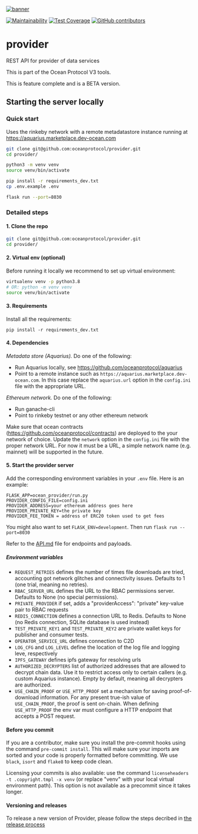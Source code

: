 <!--
Copyright 2022 Ocean Protocol Foundation
SPDX-License-Identifier: Apache-2.0
-->
[![banner](https://raw.githubusercontent.com/oceanprotocol/art/master/github/repo-banner%402x.png)](https://oceanprotocol.com)

[![Maintainability](https://api.codeclimate.com/v1/badges/6f5987cfdd2fd265047b/maintainability)](https://codeclimate.com/github/oceanprotocol/provider/maintainability)
[![Test Coverage](https://api.codeclimate.com/v1/badges/6f5987cfdd2fd265047b/test_coverage)](https://codeclimate.com/github/oceanprotocol/provider/test_coverage)
[![GitHub contributors](https://img.shields.io/github/contributors/oceanprotocol/provider.svg)](https://github.com/oceanprotocol/provider/graphs/contributors)

# provider
REST API for provider of data services

This is part of the Ocean Protocol V3 tools.

This is feature complete and is a BETA version.

## Starting the server locally

### Quick start
Uses the rinkeby network with a remote metadatastore instance running at https://aquarius.marketplace.dev-ocean.com

```bash
git clone git@github.com:oceanprotocol/provider.git
cd provider/

python3 -m venv venv
source venv/bin/activate

pip install -r requirements_dev.txt
cp .env.example .env

flask run --port=8030

```

### Detailed steps

#### 1. Clone the repo
```bash
git clone git@github.com:oceanprotocol/provider.git
cd provider/
```

#### 2. Virtual env (optional)
Before running it locally we recommend to set up virtual environment:

```bash
virtualenv venv -p python3.8
# OR: python -m venv venv
source venv/bin/activate
```

#### 3. Requirements

Install all the requirements:

```
pip install -r requirements_dev.txt
```

#### 4. Dependencies

*Metadata store (Aquarius).* Do one of the following:
* Run Aquarius locally, see https://github.com/oceanprotocol/aquarius
* Point to a remote instance such as `https://aquarius.marketplace.dev-ocean.com`.
In this case replace the `aquarius.url` option in the `config.ini` file with the appropriate URL.


*Ethereum network.* Do one of the following:
* Run ganache-cli
* Point to rinkeby testnet or any other ethereum network

Make sure that ocean contracts (https://github.com/oceanprotocol/contracts) are deployed to the your network of choice.
Update the `network` option in the `config.ini` file with the proper network URL. For now it must be a URL, a simple network name (e.g. mainnet) will be supported in the future.

#### 5. Start the provider server
Add the corresponding environment variables in your `.env` file. Here is an example:

```
FLASK_APP=ocean_provider/run.py
PROVIDER_CONFIG_FILE=config.ini
PROVIDER_ADDRESS=your ethereum address goes here
PROVIDER_PRIVATE_KEY=the private key
PROVIDER_FEE_TOKEN = address of ERC20 token used to get fees
```

You might also want to set `FLASK_ENV=development`. Then run ```flask run --port=8030```

Refer to the [API.md](API.md) file for endpoints and payloads.

##### Environment variables
* `REQUEST_RETRIES` defines the number of times file downloads are tried, accounting got network glitches and connectivity issues. Defaults to 1 (one trial, meaning no retries).
* `RBAC_SERVER_URL` defines the URL to the RBAC permissions server. Defaults to None (no special permissions).
* `PRIVATE_PROVIDER` if set, adds a "providerAccess": "private" key-value pair to RBAC requests
* `REDIS_CONNECTION` defines a connection URL to Redis. Defaults to None (no Redis connection, SQLite database is used instead)
* `TEST_PRIVATE_KEY1` and `TEST_PRIVATE_KEY2` are private wallet keys for publisher and consumer tests.
* `OPERATOR_SERVICE_URL` defines connection to C2D
* `LOG_CFG` and `LOG_LEVEL` define the location of the log file and logging leve, respectively
* `IPFS_GATEWAY` defines ipfs gateway for resolving urls
* `AUTHORIZED_DECRYPTERS` list of authorized addresses that are allowed to decrypt chain data. Use it to restrict access only to certain callers (e.g. custom Aquarius instance). Empty by default, meaning all decrypters are authorized.
* `USE_CHAIN_PROOF` or `USE_HTTP_PROOF` set a mechanism for saving proof-of-download information. For any present true-ish value of `USE_CHAIN_PROOF`, the proof is sent on-chain. When defining `USE_HTTP_PROOF` the env var must configure a HTTP endpoint that accepts a POST request.


#### Before you commit
If you are a contributor, make sure you install the pre-commit hooks using the command `pre-commit install`. This will make sure your imports are sorted and your code is properly formatted before committing. We use `black`, `isort` and `flake8` to keep code clean.

Licensing your commits is also available: use the command `licenseheaders -t .copyright.tmpl -x venv` (or replace "venv" with your local virtual environment path). This option is not available as a precommit since it takes longer.

#### Versioning and releases
To release a new version of Provider, please follow the steps decribed in [the release process](release-process.md)
